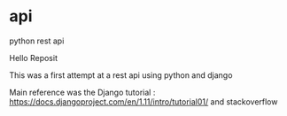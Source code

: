 # api
python rest api

Hello Reposit

This was a first attempt at a rest api using python and django

Main reference was the Django tutorial : https://docs.djangoproject.com/en/1.11/intro/tutorial01/ and stackoverflow
